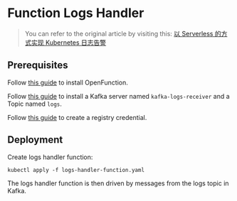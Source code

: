 # Function Logs Handler

> You can refer to the original article by visiting this: [以 Serverless 的方式实现 Kubernetes 日志告警](https://mp.weixin.qq.com/s/EZWYqtXJ7Cj-Yd7Fro6uyA)

## Prerequisites

Follow [this guide](../../../../Prerequisites.md#openfunction) to install OpenFunction.

Follow [this guide](../../../../Prerequisites.md#kafka) to install a Kafka server named `kafka-logs-receiver` and a Topic named `logs`.

Follow [this guide](../../../../Prerequisites.md#registry-credential) to create a registry credential.

## Deployment

Create logs handler function:

```shell
kubectl apply -f logs-handler-function.yaml
```

The logs handler function is then driven by messages from the logs topic in Kafka.

